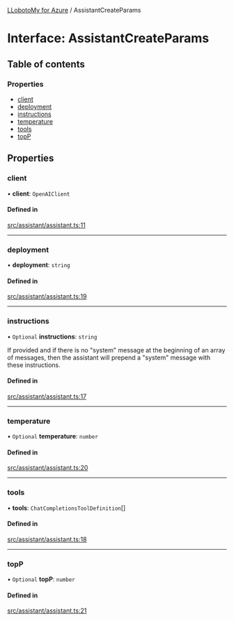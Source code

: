 [LLobotoMy for Azure](../README.md) / AssistantCreateParams

# Interface: AssistantCreateParams

## Table of contents

### Properties

- [client](AssistantCreateParams.md#client)
- [deployment](AssistantCreateParams.md#deployment)
- [instructions](AssistantCreateParams.md#instructions)
- [temperature](AssistantCreateParams.md#temperature)
- [tools](AssistantCreateParams.md#tools)
- [topP](AssistantCreateParams.md#topp)

## Properties

### client

• **client**: `OpenAIClient`

#### Defined in

[src/assistant/assistant.ts:11](https://github.com/paztek/llobotomy-azure/blob/daad388/src/assistant/assistant.ts#L11)

___

### deployment

• **deployment**: `string`

#### Defined in

[src/assistant/assistant.ts:19](https://github.com/paztek/llobotomy-azure/blob/daad388/src/assistant/assistant.ts#L19)

___

### instructions

• `Optional` **instructions**: `string`

If provided and if there is no "system" message at the beginning of an array of messages,
then the assistant will prepend a "system" message with these instructions.

#### Defined in

[src/assistant/assistant.ts:17](https://github.com/paztek/llobotomy-azure/blob/daad388/src/assistant/assistant.ts#L17)

___

### temperature

• `Optional` **temperature**: `number`

#### Defined in

[src/assistant/assistant.ts:20](https://github.com/paztek/llobotomy-azure/blob/daad388/src/assistant/assistant.ts#L20)

___

### tools

• **tools**: `ChatCompletionsToolDefinition`[]

#### Defined in

[src/assistant/assistant.ts:18](https://github.com/paztek/llobotomy-azure/blob/daad388/src/assistant/assistant.ts#L18)

___

### topP

• `Optional` **topP**: `number`

#### Defined in

[src/assistant/assistant.ts:21](https://github.com/paztek/llobotomy-azure/blob/daad388/src/assistant/assistant.ts#L21)

